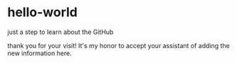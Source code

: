 # hello-world
just a step to learn about the GitHub

thank you for your visit! It's my honor to accept your assistant of adding the new information here.
